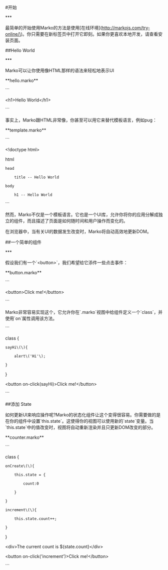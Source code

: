 \#开始

\*\*\*

最简单的开始使用Marko的方法是使用\[在线环境\]\(http://markojs.com/try-online/\)。你只需要在新标签页中打开它即刻。如果你更喜欢本地开发，请查看安装页面。

\#\#Hello World

\*\*\*

 Marko可以让你使用像HTML那样的语法来轻松地表示UI

 \*\*hello.marko\*\* 

\`\`\`

 &lt;h1&gt;Hello World&lt;/h1&gt;

\`\`\`

 事实上，Marko跟HTML非常像，你甚至可以用它来替代模板语言，例如pug：

 \*\*template.marko\*\*

\`\`\`

&lt;!doctype html&gt;

html

    head

        title -- Hello World

    body

        h1 -- Hello World

\`\`\`

然而，Marko不仅是一个模板语言。它也是一个UI库，允许你将你的应用分解成独立的组件，而且描述了页面是如何随时间和用户操作而变化的。



在浏览器中，当有关UI的数据发生改变时，Marko将自动高效地更新DOM。



\#\#一个简单的组件

\*\*\*

假设我们有一个\`&lt;button&gt;\`，我们希望给它添件一些点击事件：

\*\*button.marko\*\*

\`\`\`

&lt;button&gt;Click me!&lt;/button&gt;

\`\`\`

Marko非常容易实现这个，它允许你在\`.marko\`视图中给组件定义一个\`class\`，并使用\`on\`属性调用该方法。

\`\`\`

class {

	sayHi\(\){

		alert\('Hi'\);

	}

}



&lt;button on-click\(sayHi\)&gt;Click me!&lt;/button&gt;

\`\`\`

\#\#添加 State

如何更新UI来响应操作呢?Marko的状态化组件让这个变得很容易。你需要做的是在你的组件中设置\`this.state\`。这使得你的视图可以使用新的\`state\`变量。当\`this.state\`中的值改变时，视图将自动重新渲染并且只更新DOM改变的部分。

\*\*counter.marko\*\*

\`\`\`

class {

	onCreate\(\){

		this.state = {

			count:0

		}

	}

	increment\(\){

		this.state.count++;

	}

}

&lt;div&gt;The current count is ${state.count}&lt;/div&gt;

&lt;button on-click\('increment'\)&gt;Click me!&lt;/button&gt;

\`\`\`

